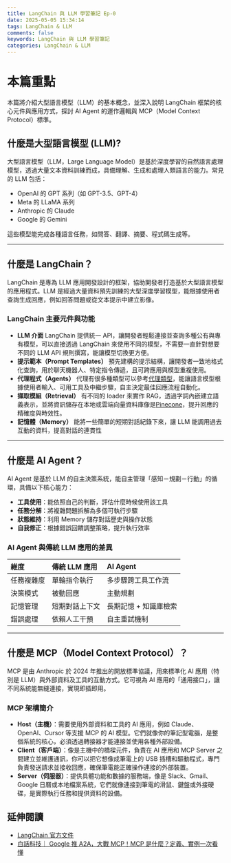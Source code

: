 ```yaml
---
title: LangChain 與 LLM 學習筆記 Ep-0
date: 2025-05-05 15:34:14
tags: LangChain & LLM
comments: false
keywords: LangChain 與 LLM 學習筆記
categories: LangChain & LLM
---
```


# 本篇重點

本篇將介紹大型語言模型（LLM）的基本概念，並深入說明 LangChain 框架的核心元件與應用方式，探討 AI Agent 的運作邏輯與 MCP（Model Context Protocol）標準。

<!-- more -->

## 什麼是大型語言模型 (LLM)?

大型語言模型（LLM，Large Language Model）是基於深度學習的自然語言處理模型，透過大量文本資料訓練而成，具備理解、生成和處理人類語言的能力。常見的 LLM 包括：

- OpenAI 的 GPT 系列（如 GPT-3.5、GPT-4）
- Meta 的 LLaMA 系列
- Anthropic 的 Claude
- Google 的 Gemini

這些模型能完成各種語言任務，如問答、翻譯、摘要、程式碼生成等。

---

## 什麼是 LangChain？

LangChain 是專為 LLM 應用開發設計的框架，協助開發者打造基於大型語言模型的應用程式。LLM 是經過大量資料預先訓練的大型深度學習模型，能根據使用者查詢生成回應，例如回答問題或從文本提示中建立影像。

### LangChain 主要元件與功能

- **LLM 介面**
  LangChain 提供統一 API，讓開發者輕鬆連接並查詢多種公有與專有模型，可以直接透過 LangChain 來使用不同的模型，不需要一直針對想要不同的 LLM API 規則撰寫，能讓模型切換更方便。
- **提示範本（Prompt Templates）**
  預先建構的提示結構，讓開發者一致地格式化查詢，用於聊天機器人、特定指令傳遞，且可跨應用與模型重複使用。
- **代理程式（Agents）**
  代理有很多種類型可以參考[代理類型](https://python.langchain.com/v0.1/docs/modules/agents/agent_types/)，能讓語言模型根據使用者輸入、可用工具及中繼步驟，自主決定最佳回應流程自動化。
- **擷取模組（Retrieval）**
  有不同的 loader 來實作 RAG，透過字詞內嵌建立語義表示，並將資訊儲存在本地或雲端向量資料庫像是[Pinecone](https://www.pinecone.io/)，提升回應的精確度與時效性。
- **記憶體（Memory）**
  能將一些簡單的短期對話紀錄下來，讓 LLM 能調用過去互動的資料，提高對話的連貫性

---

## 什麼是 AI Agent？

AI Agent 是基於 LLM 的自主決策系統，能自主管理「感知－規劃－行動」的循環，具備以下核心能力：

- **工具使用**：能依照自己的判斷，評估什麼時候使用該工具
- **任務分解**：將複雜問題拆解為多個可執行步驟
- **狀態維持**：利用 Memory 儲存對話歷史與操作狀態
- **自我修正**：根據錯誤回饋調整策略，提升執行效率

### AI Agent 與傳統 LLM 應用的差異

| 維度       | 傳統 LLM 應用  | AI Agent              |
| :--------- | :------------- | :-------------------- |
| 任務複雜度 | 單輪指令執行   | 多步驟跨工具工作流    |
| 決策模式   | 被動回應       | 主動規劃              |
| 記憶管理   | 短期對話上下文 | 長期記憶 + 知識庫檢索 |
| 錯誤處理   | 依賴人工干預   | 自主重試機制          |

---

## 什麼是 MCP（Model Context Protocol）？

MCP 是由 Anthropic 於 2024 年推出的開放標準協議，用來標準化 AI 應用（特別是 LLM）與外部資料及工具的互動方式。它可視為 AI 應用的「通用接口」，讓不同系統能無縫連接，實現即插即用。

### MCP 架構簡介

- **Host（主機）**：需要使用外部資料和工具的 AI 應用，例如 Claude、OpenAI、Cursor 等支援 MCP 的 AI 模型。它們就像你的筆記型電腦，是整個系統的核心，必須透過轉接器才能連接並使用各種外部設備。
- **Client（客戶端）**：像是主機中的橋樑元件，負責在 AI 應用和 MCP Server 之間建立並維護通訊，你可以把它想像成筆電上的 USB 插槽和驅動程式，專門負責發送請求並接收回應，確保筆電能正確操作連接的外部裝置。
- **Server（伺服器）**：提供具體功能和數據的服務端，像是 Slack、Gmail、Google 日曆或本地檔案系統，它們就像連接到筆電的滑鼠、鍵盤或外接硬碟，是實際執行任務和提供資料的設備。

## 延伸閱讀

- [LangChain 官方文件](https://python.langchain.com/)
- [白話科技｜ Google 推 A2A，大戰 MCP！MCP 是什麼？定義、實例一次看懂](https://www.bnext.com.tw/article/82706/what-is-mcp?)
